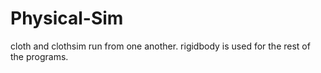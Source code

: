 # Physical-Sim
cloth and clothsim run from one another.
rigidbody is used for the rest of the programs.
